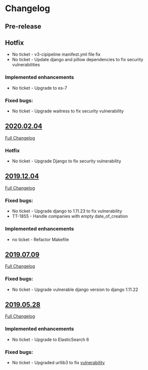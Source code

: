 # Changelog

## Pre-release

## Hotfix
- No ticket - v3-cipipeline manifest.yml file fix
- No ticket - Update django and pillow dependencies to fix security vulnerabilities

### Implemented enhancements
- No ticket -  Upgrade to es-7

### Fixed bugs:
- No ticket - Upgrade waitress to fix security vulnerability

## [2020.02.04](https://github.com/uktrade/directory-cms/releases/tag/2020.02.04)
[Full Changelog](https://github.com/uktrade/directory-cms/compare/2019.07.09...2020.02.04)

### Hotfix

- No ticket - Upgrade Django to fix security vulnerability

## [2019.12.04](https://github.com/uktrade/directory-companies-house-search/releases/tag/2019.12.04)
[Full Changelog](https://github.com/uktrade/directory-companies-house-search/compare/2019.07.09..2019.12.04)

### Fixed bugs:
- No ticket - Upgrade django to 1.11.23 to fix vulnerability
- TT-1855 - Handle companies with empty date_of_creation

### Implemented enhancements
- no ticket - Refactor Makefile

## [2019.07.09](https://github.com/uktrade/directory-companies-house-search/releases/tag/2019.07.09)
[Full Changelog](https://github.com/uktrade/directory-companies-house-search/compare/2019.05.28...2019.07.09)

### Fixed bugs:

- No ticket - Upgrade vulnerable django version to django 1.11.22

## [2019.05.28](https://github.com/uktrade/directory-companies-house-search/releases/tag/2019.05.28)
[Full Changelog](https://github.com/uktrade/directory-companies-house-search/compare/2019.04.16...2019.05.28)

### Implemented enhancements

- No ticket - Upgrade to ElasticSearch 6

### Fixed bugs:

- No ticket - Upgraded urllib3 to fix [vulnerability](https://nvd.nist.gov/vuln/detail/CVE-2019-11324)
